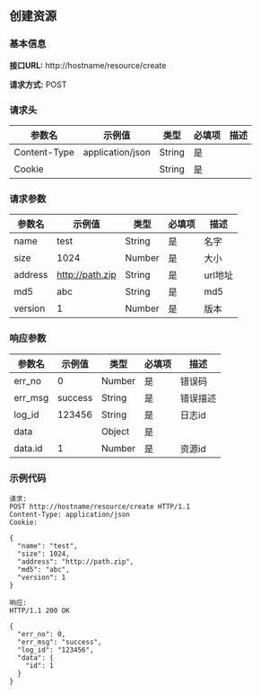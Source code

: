 ## 创建资源  

### 基本信息  

**接口URL:** http://hostname/resource/create  

**请求方式:** POST  

### 请求头  

| 参数名          | 示例值              | 类型     | 必填项 | 描述  |
|--------------|------------------|--------|-----|-----|
| Content-Type | application/json | String | 是   |     |
| Cookie       |                  | String | 是   |     |  

### 请求参数  

| 参数名     | 示例值             | 类型     | 必填项 | 描述    |
|---------|-----------------|--------|-----|-------|
| name    | test            | String | 是   | 名字    |
| size    | 1024            | Number | 是   | 大小    |
| address | http://path.zip | String | 是   | url地址 |
| md5     | abc             | String | 是   | md5   |
| version | 1               | Number | 是   | 版本    |  

### 响应参数  

| 参数名     | 示例值     | 类型     | 必填项 | 描述   |
|---------|---------|--------|-----|------|
| err_no  | 0       | Number | 是   | 错误码  |
| err_msg | success | String | 是   | 错误描述 |
| log_id  | 123456  | String | 是   | 日志id |
| data    |         | Object | 是   |      |
| data.id | 1       | Number | 是   | 资源id |  

### 示例代码  

```
请求:
POST http://hostname/resource/create HTTP/1.1
Content-Type: application/json
Cookie: 

{
  "name": "test",
  "size": 1024,
  "address": "http://path.zip",
  "md5": "abc",
  "version": 1
}

响应:
HTTP/1.1 200 OK

{
  "err_no": 0,
  "err_msg": "success",
  "log_id": "123456",
  "data": {
    "id": 1
  }
}
```